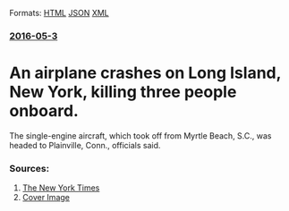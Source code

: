 
Formats: [HTML](/news/2016/05/3/an-airplane-crashes-on-long-island-new-york-killing-three-people-onboard.html)  [JSON](/news/2016/05/3/an-airplane-crashes-on-long-island-new-york-killing-three-people-onboard.json)  [XML](/news/2016/05/3/an-airplane-crashes-on-long-island-new-york-killing-three-people-onboard.xml)  

### [2016-05-3](/news/2016/05/3/index.md)

# An airplane crashes on Long Island, New York, killing three people onboard. 

The single-engine aircraft, which took off from Myrtle Beach, S.C., was headed to Plainville, Conn., officials said.


### Sources:

1. [The New York Times](https://www.nytimes.com/2016/05/04/nyregion/long-island-plane-crash-kills-3.html)
1. [Cover Image](https://static01.nyt.com/images/2016/05/04/nyregion/04PLANE/04PLANE-facebookJumbo.jpg)
